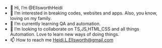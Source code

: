 - 👋 Hi, I’m @EllsworthHeidi
- 👀 I’m interested in breaking codes, websites and apps. Also, you know, loving on my family. 
- 🌱 I’m currently learning QA and automation.
- 💞️ I’m looking to collaborate on TS,JS,HTML,CSS and all things Automation. Love to learn new ways of doing things. 
- 📫 How to reach me Heidi.L.Ellsworth@gmail.com

<!---
EllsworthHeidi/EllsworthHeidi is a ✨ special ✨ repository because its `README.md` (this file) appears on your GitHub profile.
You can click the Preview link to take a look at your changes.
--->

